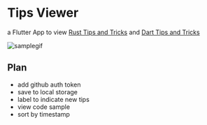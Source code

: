 # Tips Viewer

a Flutter App to view [Rust Tips and Tricks](https://github.com/vandadnp/rust-tips-and-tricks) and [Dart Tips and Tricks](https://github.com/vandadnp/flutter-tips-and-tricks)





![samplegif](repo/images/demo.gif)


## Plan

- add github auth token
- save to local storage
- label to indicate new tips
- view code sample
- sort by timestamp
